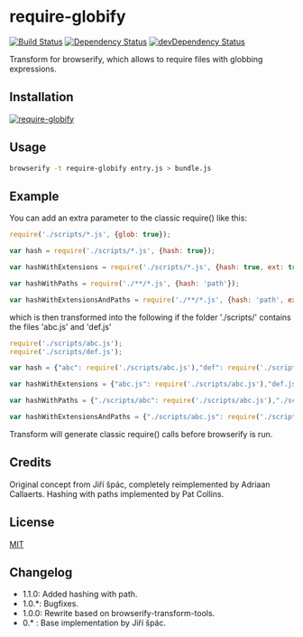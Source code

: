 require-globify
===============

[![Build Status](https://travis-ci.org/capaj/require-globify.svg?tag=1.1.0)](https://travis-ci.org/capaj/require-globify)
[![Dependency Status](https://david-dm.org/capaj/require-globify.svg)](https://david-dm.org/capaj/require-globify) [![devDependency Status](https://david-dm.org/capaj/require-globify/dev-status.svg)](https://david-dm.org/capaj/require-globify#info=devDependencies)

Transform for browserify, which allows to require files with globbing expressions.

## Installation

[![require-globify](https://nodei.co/npm/require-globify.png?compact=true)](https://nodei.co/npm/require-globify)

## Usage

``` bash
browserify -t require-globify entry.js > bundle.js
```

## Example

You can add an extra parameter to the classic require() like this:

```javascript
require('./scripts/*.js', {glob: true});

var hash = require('./scripts/*.js', {hash: true});

var hashWithExtensions = require('./scripts/*.js', {hash: true, ext: true});

var hashWithPaths = require('./**/*.js', {hash: 'path'});

var hashWithExtensionsAndPaths = require('./**/*.js', {hash: 'path', ext: true});
```

which is then transformed into the following if the folder './scripts/' contains the files 'abc.js' and 'def.js'

```javascript
require('./scripts/abc.js');
require('./scripts/def.js');

var hash = {"abc": require('./scripts/abc.js'),"def": require('./scripts/def.js')};

var hashWithExtensions = {"abc.js": require('./scripts/abc.js'),"def.js": require('./scripts/def.js')};

var hashWithPaths = {"./scripts/abc": require('./scripts/abc.js'),"./scripts/def": require('./scripts/def.js')};

var hashWithExtensionsAndPaths = {"./scripts/abc.js": require('./scripts/abc.js'),"./scripts/def.js": require('./scripts/def.js')};
```

Transform will generate classic require() calls before browserify is run.

## Credits
Original concept from Jiří špác, completely reimplemented by Adriaan Callaerts.
Hashing with paths implemented by Pat Collins.

## License
[MIT](http://github.com/capaj/require-globify/blob/master/LICENSE)

## Changelog
 - 1.1.0: Added hashing with path.
 - 1.0.*: Bugfixes.
 - 1.0.0: Rewrite based on browserify-transform-tools.
 - 0.*  : Base implementation by Jiří špác.